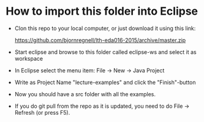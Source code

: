 # How to import this folder into Eclipse

* Clon this repo to your local computer, or just download it using this link: 
  
    https://github.com/bjornregnell/lth-eda016-2015/archive/master.zip

* Start eclipse and browse to this folder called eclipse-ws and select it as workspace

* In Eclipse select the menu item: File -> New -> Java Project

* Write as Project Name "lecture-examples" and click the "Finish"-button

* Now you should have a src folder with all the examples. 

* If you do git pull from the repo as it is updated, you need to do File -> Refresh (or press F5).

